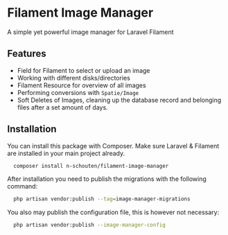 
# Filament Image Manager

A simple yet powerful image manager for Laravel Filament

## Features

- Field for Filament to select or upload an image
- Working with different disks/directories
- Filament Resource for overview of all images
- Performing conversions with ```Spatie/Image```
- Soft Deletes of Images, cleaning up the database record and belonging files after a set amount of days.

## Installation

You can install this package with Composer. Make sure Laravel & Filament are installed in your main project already.

```bash
  composer install n-schouten/filament-image-manager
```

After installation you need to publish the migrations with the following command:
```bash
  php artisan vendor:publish --tag=image-manager-migrations
```

You also may publish the configuration file, this is however not necessary:
```bash
  php artisan vendor:publish --image-manager-config
```
